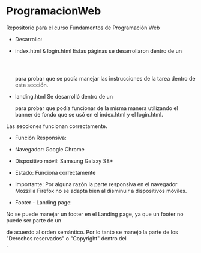 # ProgramacionWeb
Repositorio para el curso Fundamentos de Programación Web

* Desarrollo:

- index.html & login.html
Estas páginas se desarrollaron dentro de un <header></header> para probar que se podía manejar las instrucciones de la tarea dentro de esta sección.

- landing.html
Se desarrolló dentro de un <section></section> para probar que podía funcionar de la misma manera utilizando el banner de fondo que se usó en el index.html y el login.html.

Las secciones funcionan correctamente.

* Función Responsiva:

- Navegador: Google Chrome
- Dispositivo móvil: Samsung Galaxy S8+
- Estado: Funciona correctamente

- Importante:
  Por alguna razón la parte responsiva en el navegador Mozzilla Firefox no se adapta bien al disminuir a dispositivos móviles.

* Footer - Landing page:

No se puede manejar un footer en el Landing page, ya que un footer no puede ser parte de un <section></section> de acuerdo al orden semántico.
Por lo tanto se manejó la parte de los "Derechos reservados" o "Copyright" dentro del <section></section>.